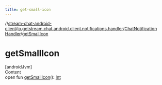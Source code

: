 ```yaml
---
title: get-small-icon
---
```

//[stream-chat-android-client](../../../index.md)/[io.getstream.chat.android.client.notifications.handler](../index.md)/[ChatNotificationHandler](index.md)/[getSmallIcon](getSmallIcon.md)



# getSmallIcon  
[androidJvm]  
Content  
open fun [getSmallIcon](getSmallIcon.md)(): [Int](https://kotlinlang.org/api/latest/jvm/stdlib/kotlin/-int/index.html)  



